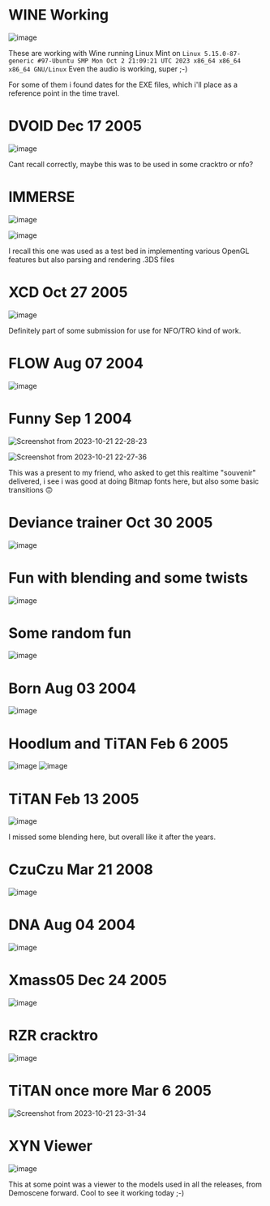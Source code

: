 # WINE Working
![image](https://github.com/invpe/TT-Demomaking/assets/106522950/696c8310-325f-468a-bc8d-a3eda105ae26)

These are working with Wine running Linux Mint on `Linux 5.15.0-87-generic #97-Ubuntu SMP Mon Oct 2 21:09:21 UTC 2023 x86_64 x86_64 x86_64 GNU/Linux`
Even the audio is working, super ;-)

For some of them i found dates for the EXE files, which i'll place as a reference point in the time travel.


# DVOID Dec 17 2005
![image](https://github.com/invpe/TT-Demomaking/assets/106522950/2a135e5a-06a2-435d-9728-5e15e8cd0f81)

Cant recall correctly, maybe this was to be used in some cracktro or nfo?

# IMMERSE 
![image](https://github.com/invpe/TT-Demomaking/assets/106522950/689669fc-2b1f-40ce-b2c2-0a86ee79eb56)

![image](https://github.com/invpe/TT-Demomaking/assets/106522950/fb05b2e3-77e4-45bf-bc11-f3216fca083c)


I recall this one was used as a test bed in implementing various OpenGL features but also parsing and rendering .3DS files

# XCD Oct 27 2005
![image](https://github.com/invpe/TT-Demomaking/assets/106522950/112df706-3838-4d85-9341-ca0d8d22f6c4)

Definitely part of some submission for use for NFO/TRO kind of work.
 
# FLOW Aug 07 2004
![image](https://github.com/invpe/TT-Demomaking/assets/106522950/1ff36500-9a3f-4a9c-b20c-fcce69c12e35)


# Funny Sep 1 2004
![Screenshot from 2023-10-21 22-28-23](https://github.com/invpe/TT-Demomaking/assets/106522950/3880f26b-3ab9-4397-8146-a678b3107243)

![Screenshot from 2023-10-21 22-27-36](https://github.com/invpe/TT-Demomaking/assets/106522950/a5ee9a25-053f-467b-b3f5-067414372dfb)

This was a present to my friend, who asked to get this realtime "souvenir" delivered,
i see i was good at doing Bitmap fonts here, but also some basic transitions 🙃

# Deviance trainer Oct 30 2005
![image](https://github.com/invpe/TT-Demomaking/assets/106522950/099ff051-71cd-4d15-a2fd-9bfd4c27a7fc)


# Fun with blending and some twists
![image](https://github.com/invpe/TTDemoscene/assets/106522950/45236bb0-23a3-4201-a297-6d129e06ba84)


# Some random fun
![image](https://github.com/invpe/TT-Demomaking/assets/106522950/43945a6c-5606-44cd-8d99-f58a18ec0499)


# Born Aug 03 2004 
![image](https://github.com/invpe/TT-Demomaking/assets/106522950/27cb46e3-92cf-4d4d-999d-71540d4c4a4e)


# Hoodlum and TiTAN Feb 6 2005
![image](https://github.com/invpe/TTDemoscene/assets/106522950/72931956-9904-4d35-90b6-465f5030f858)
![image](https://github.com/invpe/TTDemoscene/assets/106522950/4ae78726-8a76-460c-91fd-878e7c31452a)
 
# TiTAN  Feb 13  2005
![image](https://github.com/invpe/TT-Demomaking/assets/106522950/7c99ce9c-7c2d-4bba-a3a7-cf0ea2611c29)


I missed some blending here, but overall like it after the years.

# CzuCzu Mar 21  2008
![image](https://github.com/invpe/TT-Demomaking/assets/106522950/cd8882b7-b1f5-4504-86d0-92e740f31ff0)

# DNA Aug 04 2004
![image](https://github.com/invpe/TT-Demomaking/assets/106522950/c2c560f7-fec6-437b-a337-1484585ef67d)


# Xmass05 Dec 24 2005
![image](https://github.com/invpe/TT-Demomaking/assets/106522950/a403ec92-3816-4155-af9a-36053f1faebc)


# RZR cracktro 
![image](https://github.com/invpe/TT-Demomaking/assets/106522950/ea87201f-5ecf-4fcb-94d7-c299a9b9aba0)


# TiTAN once more Mar  6  2005
![Screenshot from 2023-10-21 23-31-34](https://github.com/invpe/TT-Demomaking/assets/106522950/e0a49e5e-fc86-47cc-8f8e-28b4247a668a)

# XYN Viewer
![image](https://github.com/invpe/TTDemoscene/assets/106522950/f8e48e23-c527-4708-8258-9609c353ebcf)

This at some point was a viewer to the models used in all the releases, from Demoscene forward.
Cool to see it working today ;-)

